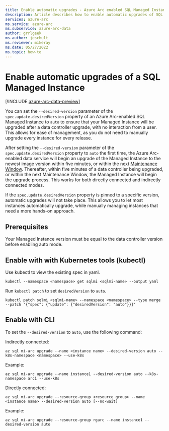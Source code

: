 ```yaml
---
title: Enable automatic upgrades - Azure Arc enabled SQL Managed Instance
description: Article describes how to enable automatic upgrades of SQL Managed Instance for Azure Arc
services: azure-arc
ms.service: azure-arc
ms.subservice: azure-arc-data
author: grrlgeek
ms.author: jeschult
ms.reviewer: mikeray
ms.date: 05/27/2022
ms.topic: how-to
---
```


# Enable automatic upgrades of a SQL Managed Instance

[!INCLUDE [azure-arc-data-preview](../../../includes/azure-arc-data-preview.md)]

You can set the `--desired-version` parameter of the `spec.update.desiredVersion` property of an Azure Arc-enabled SQL Managed Instance to `auto` to ensure that your Managed Instance will be upgraded after a data controller upgrade, with no interaction from a user. This allows for ease of management, as you do not need to manually upgrade every instance for every release.

After setting the `--desired-version` parameter of the `spec.update.desiredVersion` property to `auto` the first time, the Azure Arc-enabled data service will begin an upgrade of the Managed Instance to the newest image version within five minutes, or within the next [Maintenance Window](maintenance-window.md). Thereafter, within five minutes of a data controller being upgraded, or within the next Maintenance Window, the Managed Instance will begin the upgrade process. This works for both directly connected and indirectly connected modes.

If the `spec.update.desiredVersion` property is pinned to a specific version, automatic upgrades will not take place. This allows you to let most instances automatically upgrade, while manually managing instances that need a more hands-on approach.

## Prerequisites

Your Managed Instance version must be equal to the data controller version before enabling auto mode.

## Enable with with Kubernetes tools (kubectl)

Use kubectl to view the existing spec in yaml.

```console
kubectl --namespace <namespace> get sqlmi <sqlmi-name> --output yaml
```

Run `kubectl patch` to set `desiredVersion` to `auto`.

```console
kubectl patch sqlmi <sqlmi-name> --namespace <namespace> --type merge --patch '{"spec": {"update": {"desiredVersion": "auto"}}}'
```

## Enable with CLI

To set the `--desired-version` to `auto`, use the following command:

Indirectly connected:

````cli
az sql mi-arc upgrade --name <instance name> --desired-version auto --k8s-namespace <namespace> --use-k8s
````

Example:

````cli
az sql mi-arc upgrade --name instance1 --desired-version auto --k8s-namespace arc1 --use-k8s
````

Directly connected:

````cli
az sql mi-arc upgrade --resource-group <resource group> --name <instance name> --desired-version auto [--no-wait]
````

Example:

````cli
az sql mi-arc upgrade --resource-group rgarc --name instance1 --desired-version auto 
````
